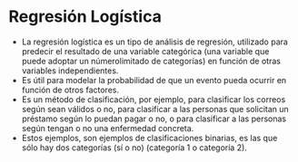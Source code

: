 # Regresión Logística

* La regresión logística es un tipo de análisis de regresión, utilizado para predecir el resultado de una variable categórica \(una variable que puede adoptar un númerolimitado de categorías\) en función de otras variables independientes.
* Es útil para modelar la probabilidad de que un evento pueda ocurrir en función de otros factores.
* Es un método de clasificación, por ejemplo, para clasificar los correos según sean válidos o no, para clasificar a las personas que solicitan un préstamo según lo puedan pagar o no, o para clasificar a las personas según tengan o no una enfermedad concreta.
* Estos ejemplos, son ejemplos de clasificaciones binarias, es las que sólo hay dos categorías \(sí o no\) \(categoría 1 o categoría 2\).

